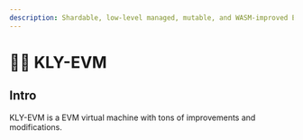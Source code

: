```yaml
---
description: Shardable, low-level managed, mutable, and WASM-improved EVM
---
```


# 👩‍💻 KLY-EVM

## Intro

KLY-EVM is a EVM virtual machine with tons of improvements and modifications.
